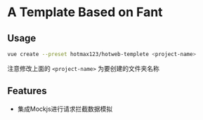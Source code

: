 # A Template Based on Fant

## Usage

```bash
vue create --preset hotmax123/hotweb-templete <project-name>
```
注意修改上面的 `<project-name>` 为要创建的文件夹名称

## Features
- 集成Mockjs进行请求拦截数据模拟
